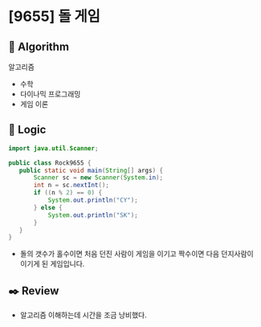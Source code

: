 # [9655] 돌 게임

## :pushpin: **Algorithm**

알고리즘
- 수학
- 다이나믹 프로그래밍
- 게임 이론
## :round_pushpin: **Logic**

 ```java
import java.util.Scanner;

public class Rock9655 {
    public static void main(String[] args) {
        Scanner sc = new Scanner(System.in);
        int n = sc.nextInt();
        if ((n % 2) == 0) {
            System.out.println("CY");
        } else {
            System.out.println("SK");
        }
    }
}


 ```

- 돌의 갯수가 홀수이면 처음 던진 사람이 게임을 이기고 짝수이면 다음 던지사람이 이기게 된 게임입니다.
## :black_nib: **Review**

- 알고리즘 이해하는데 시간을 조금 낭비했다.